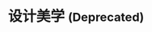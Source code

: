 ---
pageName: examination
title: 设计美学 <small class="text-muted">(Deprecated)</small>
period: 2016年01月
courseID: "04026"
description: 注意事项：<br />1. 本试卷分为两部分，第一部分为选择题，第二部分为非选择题。<br />2. 应考者必须按试题顺序在答题卡指定位置上作答，答在试卷上无效。<br />3. 涂写部分、画图部分必须使用2B铅笔，书写部分必须使用黑色字迹签字笔。
sections:
  - title: 选择题
    topics: 
      - title: 单项选择题（本大题共 20 小题，每小题 1 分，共 20 分）<br />在每小题列出的四个备选项中只有一个是符合题目要求的，请将其代码填写在题后的括号内。错选、多选或未选均无分。
        quetions: 
          - title: 认为“美学是研究美和美的规律”是把认识重点放在了审美的
            type: radio
            options:
              - answer: 主体方面
                isTrue: false
              - answer: 客体方面
                isTrue: false
              - answer: 主客体结合
                isTrue: false
              - answer: 主客体间的审美关系
                isTrue: false
          - title: 人类实践活动中存在大量审美现象，其中最高级、最典型的是
            type: radio
            options:
              - answer: 艺术活动
                isTrue: false
              - answer: 建筑活动
                isTrue: false
              - answer: 体育活动 
                isTrue: false
              - answer: 农业活动 
                isTrue: false
          - title: 美学成为一门独立学科的标志是1750年出版了
            type: radio
            options:
              - answer: 柏拉图的《大希庇阿斯》
                isTrue: false
              - answer: 亚里士多德的《诗学》
                isTrue: false
              - answer: 鲍姆加登的《美学》
                isTrue: false
              - answer: 黑格尔的《美学》
                isTrue: false
          - title: “言有尽而意无穷”，说明审美对象具有
            type: radio
            options:
              - answer: 封闭性
                isTrue: false
              - answer: 开放性
                isTrue: false
              - answer: 虚拟性
                isTrue: false
              - answer: 主观性
                isTrue: false
          - title: “胸中之竹、并非眼中之竹”，说明审美对象具有
            type: radio
            options:
              - answer: 非实体性
                isTrue: false
              - answer: 封闭性
                isTrue: false
              - answer: 限定性
                isTrue: false
              - answer: 真实性
                isTrue: false
          - title: 审美发生的重要标志是
            type: radio
            options:
              - answer: 原始审美意识
                isTrue: false
              - answer: 审美活动
                isTrue: false
              - answer: 审美现象
                isTrue: false
              - answer: 审美判断
                isTrue: false
          - title: “石穿空，惊涛拍岸”其意境在审美形态中属于
            type: radio
            options:
              - answer: 崇高
                isTrue: false
              - answer: 优美
                isTrue: false
              - answer: 荒诞
                isTrue: false
              - answer: 丑
                isTrue: false
          - title: 在西方美学史上，真正奠定了悲剧理论基础的是
            type: radio
            options:
              - answer: 柏拉图
                isTrue: false
              - answer: 亚里士多德
                isTrue: false
              - answer: 黑格尔
                isTrue: false
              - answer: 马克思
                isTrue: false
          - title: 第一部专门研究丑的美学专著是
            type: radio
            options:
              - answer: 鲍姆嘉通《美学》
                isTrue: false
              - answer: 黑格尔《哲学史讲演录》
                isTrue: false
              - answer: 克罗齐《美学原理》
                isTrue: false
              - answer: 罗森克兰兹《丑的美学》
                isTrue: false
          - title: 认为理性只是直观知识的摹写，近似于“镶嵌画中的碎片”的直观主义思想家是
            type: radio
            options:
              - answer: 叔本华
                isTrue: false
              - answer: 尼采
                isTrue: false
              - answer: 柏格森
                isTrue: false
              - answer: 克罗齐
                isTrue: false
          - title: 下述活动不带功利色彩的是
            type: radio
            options:
              - answer: 物质活动
                isTrue: false
              - answer: 科学研究
                isTrue: false
              - answer: 审美活动
                isTrue: false
              - answer: 道德活动
                isTrue: false
          - title: “睹物恩人”、“爱屋及乌”属于想象中的
            type: radio
            options:
              - answer: 类似联想
                isTrue: false
              - answer: 对比联想
                isTrue: false
              - answer: 接近联想
                isTrue: false
              - answer: 再造性联想
                isTrue: false
          - title: 将判断力划分为“规定判断力”和“反思判断力”的哲学家是
            type: radio
            options:
              - answer: 黑格尔
                isTrue: false
              - answer: 康德
                isTrue: false
              - answer: 席勒
                isTrue: false
              - answer: 歌德
                isTrue: false
          - title: 认为艺术起源于集体壳意识的哲学家是
            type: radio
            options:
              - answer: 弗洛依德
                isTrue: false
              - answer: 荣格
                isTrue: false
              - answer: 斯宾塞
                isTrue: false
              - answer: 柏格森
                isTrue: false
          - title: 下列不属于艺术范畴的是
            type: radio
            options:
              - answer: 绘画作品
                isTrue: false
              - answer: 音乐作品
                isTrue: false
              - answer: 科技作品
                isTrue: false
              - answer: 曲艺作品
                isTrue: false
          - title: 位于艺术品层次结构第二层次的是
            type: radio
            options:
              - answer: 形式符号层
                isTrue: false
              - answer: 物质实在层
                isTrue: false
              - answer: 意象世界层
                isTrue: false
              - answer: 意境超验层
                isTrue: false
          - title: 关于“意象”的“意”与“象”关系描述错误的是
            type: radio
            options:
              - answer: “意”无“象”无法显现
                isTrue: false
              - answer: “象”无“意”便空洞肤浅
                isTrue: false
              - answer: “象”以“意”为灵魂
                isTrue: false
              - answer: 二者是机械相加的关系
                isTrue: false
          - title: 从艺术品存在方式看，不属于其基本特征的是
            type: radio
            options:
              - answer: 他律性
                isTrue: false
              - answer: 形式符号性
                isTrue: false
              - answer: 开放性
                isTrue: false
              - answer: 封闭性
                isTrue: false
          - title: 属于时间艺术的是
            type: radio
            options:
              - answer: 雕塑
                isTrue: false
              - answer: 音乐
                isTrue: false
              - answer: 绘画
                isTrue: false
              - answer: 建筑
                isTrue: false
          - title: 席勒提出“审美教育”概念的著作是
            type: radio
            options:
              - answer: 《理想国》
                isTrue: false
              - answer: 《诗艺》
                isTrue: false
              - answer: 《为诗辩护》
                isTrue: false
              - answer: 《美育书简》
                isTrue: false
      - title: 多项选择题（本大题共54 小题，每小题 2 分，共 10 分）<br />在每小题列出的五个备选项中至少有两个是符合题目要求的，请将其代码填写在题后的括号内。错选、多选、少选或未选均无分。
        quetions: 
          - title: 席勒提出“审美教育”概念的著作是
            type: checkbox
            options:
              - answer: 审美意识
                isTrue: false
              - answer: 审美需求
                isTrue: false
              - answer: 美学思想
                isTrue: false
              - answer: 美学学科
                isTrue: false
              - answer: 审美经验
                isTrue: false
          - title: 审美活动的动力机制包括
            type: checkbox
            options:
              - answer: 审美需要
                isTrue: false
              - answer: 审美理想
                isTrue: false
              - answer: 审美关系
                isTrue: false
              - answer: 审美趣味
                isTrue: false
              - answer: 审美现象
                isTrue: false
          - title: 审美经验中作用最大的有
            type: checkbox
            options:
              - answer: 触觉
                isTrue: false
              - answer: 视觉
                isTrue: false
              - answer: 味觉
                isTrue: false
              - answer: 嗅觉
                isTrue: false
              - answer: 听觉
                isTrue: false
          - title: 关于意境的“有我之境”描述正确的是
            type: checkbox
            options:
              - answer: 意境的一种类型
                isTrue: false
              - answer: 由近代著名学者王国维在《人间词话》中提出
                isTrue: false
              - answer: 主观色彩明显
                isTrue: false
              - answer: 将“我”之情以较外露的方式投射到物象上
                isTrue: false
              - answer: 创作主体隐在艺术意象后面
                isTrue: false
          - title: 美育具有诉诸感性的基本特点，其表现是
            type: checkbox
            options:
              - answer: 以情感为中介
                isTrue: false
              - answer: 具有吸引力的感性对象
                isTrue: false
              - answer: 从外部强加于人
                isTrue: false
              - answer: 以形象为基础
                isTrue: false
              - answer: 直接推理
                isTrue: false
  - title: 非选择题
    topics: 
      - title: 名词解释题（本大题共 4 小题，每小题 3 分，共 12 分）
        quetions: 
          - title: 审美趣味
            type: textarea
            answer: 
          - title: 喻象
            type: textarea
            answer: 
          - title: 艺术的认识作用
            type: textarea
            answer: 
          - title: 灵感
            type: textarea
            answer: 
      - title: 简答题（本大题共 4 小题，每小题 7 分，共 28 分）
        quetions: 
          - title: 为什么说审美活动是人最具本己性的存在方式？
            type: textarea
            answer: 
          - title: 荒诞成为特殊的审美形态的原因是什么？
            type: textarea
            answer: 
          - title: 简述意象由精神性存在向艺术品转化的过程。
            type: textarea
            answer: 
          - title: 建筑艺术具有哪些审美特征？
            type: textarea
            answer: 
      - title: 论述题（本大题共共 2 小题，每小题 15 分，共 40 分）
        quetions: 
          - title: 结合具体事例说明想象在欣赏文学艺术作品中的作用。
            type: textarea
            answer: 
          - title: 试述审美是艺术最核心的功能，并举例说明。
            type: textarea
            answer: 
---